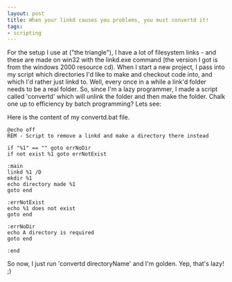 ```yaml
---
layout: post
title: When your linkd causes you problems, you must convertd it!
tags:
- scripting
---
```

For the setup I use at ("the triangle"), I have a lot of filesystem links - and these are made on win32 with the linkd.exe command (the version I got is from the windows 2000 resource cd).  When I start a new project, I pass into my script which directories I'd like to make and checkout code into, and which I'd rather just linkd to.  Well, every once in a while a link'd folder needs to be a real folder.  So, since I'm a lazy programmer, I made a script called 'convertd' which will unlink the folder and then make the folder.  Chalk one up to efficiency by batch programming?  Lets see:

Here is the content of my convertd.bat file.

    
    @echo off
    REM - Script to remove a linkd and make a directory there instead
    
    if "%1" == "" goto errNoDir
    if not exist %1 goto errNotExist
    
    :main
    linkd %1 /D
    mkdir %1
    echo directory made %1
    goto end
    
    :errNotExist
    echo %1 does not exist
    goto end
    
    :errNoDir
    echo A directory is required
    goto end
    
    :end
    

So now, I just run 'convertd directoryName' and I'm golden.  Yep, that's lazy! ;)
